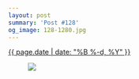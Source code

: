 ```yaml
---
layout: post
summary: 'Post #128'
og_image: 128-1280.jpg
---
```


<div class="post">
 <time>
  <a href="/128">
   {{ page.date | date: "%B %-d, %Y" }}
  </a>
 </time>
 <a href="/128">
  <figure data-taken="10/23/2013">
   <img sizes="(min-width: 700px) 50vw, calc(100vw - 2rem)" src="{{ site.assets_url }}/128-640.jpg" srcset="{{ site.assets_url }}/128-1280.jpg 1280w, {{ site.assets_url }}/128-960.jpg 960w, {{ site.assets_url }}/128-640.jpg 640w, {{ site.assets_url }}/128-320.jpg 320w"/>
  </figure>
 </a>
</div>
